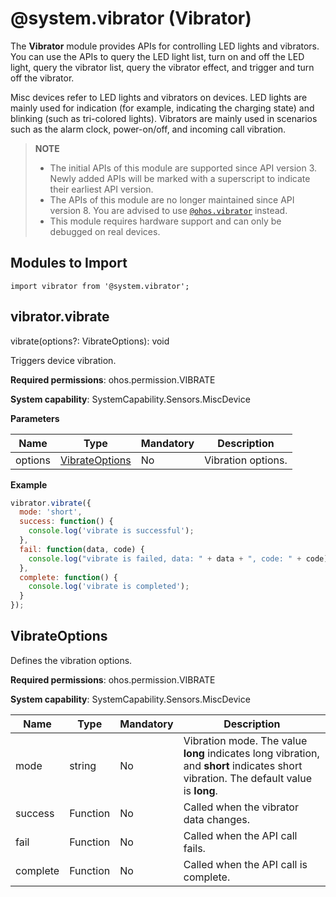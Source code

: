 # @system.vibrator (Vibrator)

The **Vibrator** module provides APIs for controlling LED lights and vibrators. You can use the APIs to query the LED light list, turn on and off the LED light, query the vibrator list, query the vibrator effect, and trigger and turn off the vibrator.

Misc devices refer to LED lights and vibrators on devices. LED lights are mainly used for indication (for example, indicating the charging state) and blinking (such as tri-colored lights). Vibrators are mainly used in scenarios such as the alarm clock, power-on/off, and incoming call vibration.


> **NOTE**
> - The initial APIs of this module are supported since API version 3. Newly added APIs will be marked with a superscript to indicate their earliest API version.
> - The APIs of this module are no longer maintained since API version 8. You are advised to use [`@ohos.vibrator`](js-apis-vibrator.md) instead.
> - This module requires hardware support and can only be debugged on real devices.


## Modules to Import


```
import vibrator from '@system.vibrator';
```

## vibrator.vibrate

 vibrate(options?: VibrateOptions): void

Triggers device vibration.

**Required permissions**: ohos.permission.VIBRATE

**System capability**: SystemCapability.Sensors.MiscDevice

**Parameters**

| Name | Type                             | Mandatory| Description      |
| ------- | --------------------------------- | ---- | ---------- |
| options | [VibrateOptions](#vibrateoptions) | No  | Vibration options.|

**Example**

```js
vibrator.vibrate({
  mode: 'short',
  success: function() {
    console.log('vibrate is successful');
  },
  fail: function(data, code) {
    console.log("vibrate is failed, data: " + data + ", code: " + code);
  },
  complete: function() {
    console.log('vibrate is completed');
  }
});
```

## VibrateOptions

Defines the vibration options.

**Required permissions**: ohos.permission.VIBRATE

**System capability**: SystemCapability.Sensors.MiscDevice

| Name    | Type    | Mandatory| Description                                                        |
| -------- | -------- | ---- | ------------------------------------------------------------ |
| mode     | string   | No  | Vibration mode. The value **long** indicates long vibration, and **short** indicates short vibration. The default value is **long**.|
| success  | Function | No  | Called when the vibrator data changes.                            |
| fail     | Function | No  | Called when the API call fails.                                    |
| complete | Function | No  | Called when the API call is complete.                                    |
